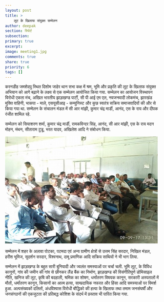 ```yaml
---
layout: post
title: >
    लूट के खिलाफ संयुक्त सम्मेलन
author: deepak
section: रिपोर्ट
subsection:
primary: true
excerpt:
image: meeting1.jpg
comments: true
share: true
priority: 6
tags: []
---
```


करनडीह जमशेदपु स्थित दिशोम जाहेर थान सभा कक्ष में श्रम, भूमि और प्रकृति की लूट के खिलाफ संयुक्त अभियान को आगे बढ़ाने के लक्ष्य से एक सम्मेलन आयोजित किया गया. सम्मेलन का आयोजन विस्थापन विरोधी एकता मंच, अखिल भारतीय झाड़खण्ड पार्टी, सी पी आई एम एल, नवजनवादी लोकमंच, झारखंड मुक्ति वाहिनी, भाकपा - माले, एसयूसीआइ - कम्युनिस्ट और कुछ स्वतंत्र सक्रिय समाजवादियों की और से किया गया था. सम्मेलन के संचालन मंडल में सी आर मांझी, कुमार चंद्र मार्डी, आनंद, एस के राय और दीपक रंजीत शामिल रहे.

सम्मेलन को सियाशरण शर्मा, कुमार चंद्र मार्डी, रामकविन्दर सिंह, आनंद, सी आर मांझी, एस के राय मदन मोहन, मंथन, सीताराम टुडू, भरत यादव, अखिलेश आदि ने संबोधन किया.

![](/static/news_images/meeting2.jpg)

सम्मेलन में शहर के अलावा पोटका, पटमदा एवं अन्य ग्रामीण क्षेत्रों से उत्तम सिंह सरदार, निखिल मंडल, हरीश भूमिज, सुदर्शन सरदार, विश्वनाथ, दामू प्रमाणिक आदि सक्रिय साथियों ने भी भाग लिया.

सम्मेलन में झाड़खण्ड के बहुत सारी बुनियादी और ज्वलंत समस्याओं पर चर्चा चली. भूमि लूट, के विविध कानूनों, गांव की जमीन की गांव से छीनकर लैंड बैंक का निर्माण, झाड़खण्ड की विसंगीतिपूर्ण डोमिसाइल नीति, खनिज की लूट, कृषि की बदहाली, श्रमिक का शोषण, धर्मांतरण विषयक कानून, सरकारी अस्पतालों में मौतों, धर्मांतरण कानून, किसानों का आत्म हत्या, साम्प्रदायिक नफरत और हिंसा आदि समस्याओं पर विमर्श हुआ. अल्पसंख्यकों दलितों, अंधविश्वास विरोधी बौद्धिको की हत्या के खिलाफ तथा तमाम जनसंघर्षों और जनसंगठनों की एकजुटता की प्रतिबद्ध कोशिश के संदर्भ में प्रस्ताव भी पारित किया गया.